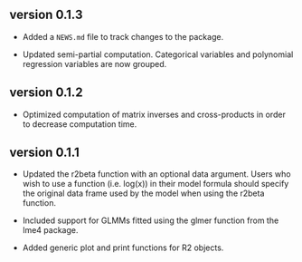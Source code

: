 ## version 0.1.3

* Added a `NEWS.md` file to track changes to the package.

* Updated semi-partial computation. Categorical variables and polynomial regression variables are now grouped. 

## version 0.1.2

* Optimized computation of matrix inverses and cross-products in order to decrease computation time.

## version 0.1.1

* Updated the r2beta function with an optional data argument. Users who wish to use a function (i.e. log(x)) in their model formula should specify the original data frame used by the model when using the r2beta function.

* Included support for GLMMs fitted using the glmer function from the lme4 package.

* Added generic plot and print functions for R2 objects.


